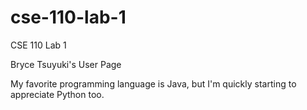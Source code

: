 # cse-110-lab-1
CSE 110 Lab 1

Bryce Tsuyuki's User Page

My favorite programming language is Java, but I'm quickly starting to appreciate Python too.
